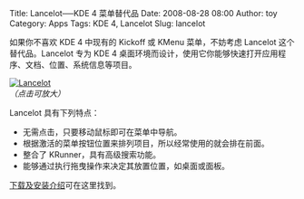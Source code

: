 Title: Lancelot──KDE 4 菜单替代品
Date: 2008-08-28 08:00
Author: toy
Category: Apps
Tags: KDE 4, Lancelot
Slug: lancelot

如果你不喜欢 KDE 4 中现有的 Kickoff 或 KMenu 菜单，不妨考虑 Lancelot
这个替代品。Lancelot 专为 KDE 4
桌面环境而设计，使用它你能够快速打开应用程序、文档、位置、系统信息等项目。

[![Lancelot](http://i.linuxtoy.org/i/2008/08/lancelot-thumb.png)](http://i.linuxtoy.org/i/2008/08/lancelot.png)  
*（点击可放大）*

Lancelot 具有下列特点：

-   无需点击，只要移动鼠标即可在菜单中导航。
-   根据激活的菜单按钮位置来排列项目，所以经常使用的就会排在前面。
-   整合了 KRunner，具有高级搜索功能。
-   能够通过执行拖曳操作来决定其放置位置，如桌面或面板。

[下载及安装介绍](http://lancelot.fomentgroup.org/download)可在这里找到。
